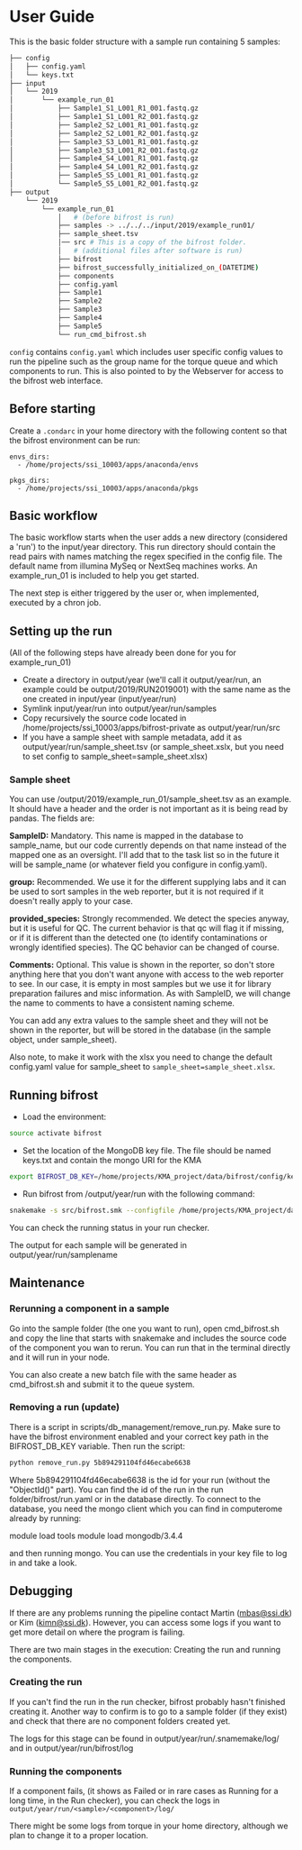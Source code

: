 # User Guide

This is the basic folder structure with a sample run containing 5 samples:

```bash
├── config
│   ├── config.yaml
│   └── keys.txt
├── input
│   └── 2019
│       └── example_run_01
│           ├── Sample1_S1_L001_R1_001.fastq.gz
│           ├── Sample1_S1_L001_R2_001.fastq.gz
│           ├── Sample2_S2_L001_R1_001.fastq.gz
│           ├── Sample2_S2_L001_R2_001.fastq.gz
│           ├── Sample3_S3_L001_R1_001.fastq.gz
│           ├── Sample3_S3_L001_R2_001.fastq.gz
│           ├── Sample4_S4_L001_R1_001.fastq.gz
│           ├── Sample4_S4_L001_R2_001.fastq.gz
│           ├── Sample5_S5_L001_R1_001.fastq.gz
│           └── Sample5_S5_L001_R2_001.fastq.gz
├── output 
    └── 2019
        └── example_run_01 
            │   # (before bifrost is run)
            ├── samples -> ../../../input/2019/example_run01/
            ├── sample_sheet.tsv
            │── src # This is a copy of the bifrost folder.
            │   # (additional files after software is run)
            ├── bifrost
            ├── bifrost_successfully_initialized_on_(DATETIME)
            ├── components
            ├── config.yaml
            ├── Sample1
            ├── Sample2
            ├── Sample3
            ├── Sample4
            ├── Sample5
            └── run_cmd_bifrost.sh

```

`config` contains `config.yaml` which includes user specific config values to run the pipeline such as the group name for the torque queue and which components to run. This is also pointed to by the Webserver for access to the bifrost web interface.

## Before starting

Create a `.condarc` in your home directory with the following content so that the bifrost environment can be run:

```
envs_dirs:
  - /home/projects/ssi_10003/apps/anaconda/envs

pkgs_dirs:
  - /home/projects/ssi_10003/apps/anaconda/pkgs
```

## Basic workflow

The basic workflow starts when the user adds a new directory (considered a 'run') to the input/year directory.
This run directory should contain the read pairs with names matching the regex specified in the config file. The default name from illumina MySeq or NextSeq machines works. An example_run_01 is included to help you get started.

The next step is either triggered by the user or, when implemented, executed by a chron job.

## Setting up the run
(All of the following steps have already been done for you for example_run_01)
- Create a directory in output/year (we'll call it output/year/run, an example could be output/2019/RUN2019001) with the same name as the one created in input/year (input/year/run)
- Symlink input/year/run into output/year/run/samples
- Copy recursively the source code located in /home/projects/ssi_10003/apps/bifrost-private as output/year/run/src
- If you have a sample sheet with sample metadata, add it as output/year/run/sample_sheet.tsv (or sample_sheet.xslx, but you need to set config to sample_sheet=sample_sheet.xlsx)

### Sample sheet

You can use /output/2019/example_run_01/sample_sheet.tsv as an example. It should have a header and the order is not important as it is being read by pandas. The fields are:

**SampleID:** Mandatory. This name is mapped in the database to sample_name, but our code currently depends on that name instead of the mapped one as an oversight. I'll add that to the task list so in the future it will be sample_name (or whatever field you configure in config.yaml).

**group:** Recommended. We use it for the different supplying labs and it can be used to sort samples in the web reporter, but it is not required if it doesn't really apply to your case.

**provided_species:** Strongly recommended. We detect the species anyway, but it is useful for QC. The current behavior is that qc will flag it if missing, or if it is different than the detected one (to identify contaminations or wrongly identified species). The QC behavior can be changed of course.

**Comments:** Optional. This value is shown in the reporter, so don't store anything here that you don't want anyone with access to the web reporter to see. In our case, it is empty in most samples but we use it for library preparation failures and misc information. As with SampleID, we will change the name to comments to have a consistent naming scheme.

You can add any extra values to the sample sheet and they will not be shown in the reporter, but will be stored in the database (in the sample object, under sample_sheet).

Also note, to make it work with the xlsx you need to change the default config.yaml value for sample_sheet to `sample_sheet=sample_sheet.xlsx`.

## Running bifrost

- Load the environment:

```bash
source activate bifrost
```

- Set the location of the MongoDB key file. The file should be named keys.txt and contain the mongo URI for the KMA

```bash
export BIFROST_DB_KEY=/home/projects/KMA_project/data/bifrost/config/keys.txt
```

- Run bifrost from /output/year/run with the following command:

```bash
snakemake -s src/bifrost.smk --configfile /home/projects/KMA_project/data/bifrost/config/config.yaml
```

You can check the running status in your run checker.

The output for each sample will be generated in output/year/run/samplename

## Maintenance

### Rerunning a component in a sample

Go into the sample folder (the one you want to run), open cmd_bifrost.sh and copy the line that starts with snakemake and includes the source code of the component you wan to rerun. You can run that in the terminal directly and it will run in your node.

You can also create a new batch file with the same header as cmd_bifrost.sh and submit it to the queue system.

### Removing a run (update)

There is a script in scripts/db_management/remove_run.py. Make sure to have the bifrost environment enabled and your correct key path in the BIFROST_DB_KEY variable. Then run the script:

```bash
python remove_run.py 5b894291104fd46ecabe6638
```

Where 5b894291104fd46ecabe6638 is the id for your run (without the "ObjectId()" part). You can find the id of the run in the run folder/bifrost/run.yaml or in the database directly. To connect to the database, you need the mongo client which you can find in computerome already by running:

module load tools
module load mongodb/3.4.4

and then running mongo. You can use the credentials in your key file to log in and take a look.

## Debugging

If there are any problems running the pipeline contact Martin (mbas@ssi.dk) or Kim (kimn@ssi.dk). However, you can access some logs if you want to get more detail on where the program is failing.

There are two main stages in the execution: Creating the run and running the components.

### Creating the run

If you can't find the run in the run checker, bifrost probably hasn't finished creating it. Another way to confirm is to go to a sample folder (if they exist) and check that there are no component folders created yet.

The logs for this stage can be found in output/year/run/.snamemake/log/ and in output/year/run/bifrost/log

### Running the components

If a component fails, (it shows as Failed or in rare cases as Running for a long time, in the Run checker), you can check the logs in `output/year/run/<sample>/<component>/log/`

There might be some logs from torque in your home directory, although we plan to change it to a proper location.

